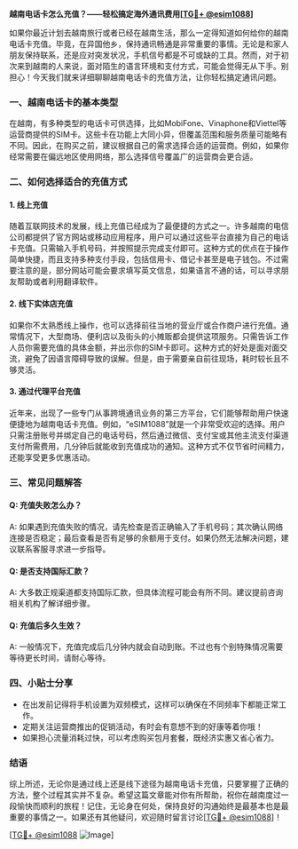 **越南电话卡怎么充值？——轻松搞定海外通讯费用[[TG💪+ @esim1088](https://t.me/s/esim1088)]**

如果你最近计划去越南旅行或者已经在越南生活，那么一定得知道如何给你的越南电话卡充值。毕竟，在异国他乡，保持通讯畅通是非常重要的事情。无论是和家人朋友保持联系，还是应对突发状况，手机信号都是不可或缺的工具。然而，对于初次来到越南的人来说，面对陌生的语言环境和支付方式，可能会觉得无从下手。别担心！今天我们就来详细聊聊越南电话卡的充值方法，让你轻松搞定通讯问题。

### 一、越南电话卡的基本类型

在越南，有多种类型的电话卡可供选择，比如MobiFone、Vinaphone和Viettel等运营商提供的SIM卡。这些卡在功能上大同小异，但覆盖范围和服务质量可能略有不同。因此，在购买之前，建议根据自己的需求选择合适的运营商。例如，如果你经常需要在偏远地区使用网络，那么选择信号覆盖广的运营商会更合适。

### 二、如何选择适合的充值方式

#### 1. **线上充值**
随着互联网技术的发展，线上充值已经成为了最便捷的方式之一。许多越南的电信公司都提供了官方网站或移动应用程序，用户可以通过这些平台直接为自己的电话卡充值。只需输入手机号码，并按照提示完成支付即可。这种方式的优点在于操作简单快捷，而且支持多种支付手段，包括信用卡、借记卡甚至是电子钱包。不过需要注意的是，部分网站可能会要求填写英文信息，如果语言不通的话，可以寻求朋友帮助或者利用翻译软件。

#### 2. **线下实体店充值**
如果你不太熟悉线上操作，也可以选择前往当地的营业厅或合作商户进行充值。通常情况下，大型商场、便利店以及街头的小摊贩都会提供这项服务。只需告诉工作人员你需要充值的具体金额，并出示你的SIM卡即可。这种方式的好处是面对面交流，避免了因语言障碍导致的误解。但是，由于需要亲自前往现场，耗时较长且不够灵活。

#### 3. **通过代理平台充值**
近年来，出现了一些专门从事跨境通讯业务的第三方平台，它们能够帮助用户快速便捷地为越南电话卡充值。例如，“eSIM1088”就是一个非常受欢迎的选择。用户只需注册账号并绑定自己的电话号码，然后通过微信、支付宝或其他主流支付渠道支付所需费用，几分钟后就能收到充值成功的通知。这种方式不仅节省时间精力，还能享受更多优惠活动。

### 三、常见问题解答

#### Q: 充值失败怎么办？
A: 如果遇到充值失败的情况，请先检查是否正确输入了手机号码；其次确认网络连接是否稳定；最后查看是否有足够的余额用于支付。如果仍然无法解决问题，建议联系客服寻求进一步指导。

#### Q: 是否支持国际汇款？
A: 大多数正规渠道都支持国际汇款，但具体流程可能会有所不同。建议提前咨询相关机构了解详细步骤。

#### Q: 充值后多久生效？
A: 一般情况下，充值完成后几分钟内就会自动到账。不过也有个别特殊情况需要等待更长时间，请耐心等待。

### 四、小贴士分享

- 在出发前记得将手机设置为双频模式，这样可以确保在不同频率下都能正常工作。
- 定期关注运营商推出的促销活动，有时会有意想不到的好康等着你哦！
- 如果担心流量消耗过快，可以考虑购买包月套餐，既经济实惠又省心省力。

### 结语

综上所述，无论你是通过线上还是线下途径为越南电话卡充值，只要掌握了正确的方法，整个过程其实并不复杂。希望这篇文章能对你有所帮助，祝你在越南度过一段愉快而顺利的旅程！记住，无论身在何处，保持良好的沟通始终是最基本也是最重要的事情之一。如果还有其他疑问，欢迎随时留言讨论[[TG💪+ @esim1088](https://t.me/s/esim1088)]！

[[TG💪+ @esim1088](https://t.me/s/esim1088) ![Image](https://i.postimg.cc/4NQfJmqS/Snipaste-2025-05-13-00-14-12.png)]